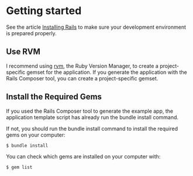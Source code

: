 # Getting started

See the article [Installing Rails](http://railsapps.github.io/installing-rails.html) to make sure your development environment is prepared properly.

## Use RVM

I recommend using [rvm](https://rvm.io/), the Ruby Version Manager, to create a project-specific gemset for the application. If you generate the application with the Rails Composer tool, you can create a project-specific gemset.

## Install the Required Gems

If you used the Rails Composer tool to generate the example app, the application template script has already run the bundle install command.

If not, you should run the bundle install command to install the required gems on your computer:
```
$ bundle install
```
You can check which gems are installed on your computer with:
```
$ gem list
```

